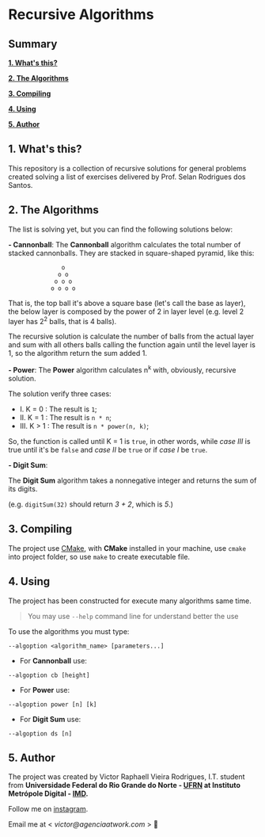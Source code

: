 # Recursive Algorithms

## Summary

**[1. What's this?](#1-whats-this)**

**[2. The Algorithms](#2-the-algorithms)**

**[3. Compiling](#3-compiling)**

**[4. Using](#4-using)**

**[5. Author](#5-author)**

## 1. What's this?

This repository is a collection of recursive solutions for general problems created solving a list of exercises delivered by Prof. Selan Rodrigues dos Santos.

## 2. The Algorithms

The list is solving yet, but you can find the following solutions below:

**- Cannonball**:
The **Cannonball** algorithm calculates the total number of stacked cannonballs. They are stacked in square-shaped pyramid, like this:

                   o
                  o o
                 o o o
                o o o o

That is, the top ball it's above a square base (let's call the base as layer), the below layer is composed by the power of 2 in layer level (e.g. level 2 layer has 2<sup>2</sup> balls, that is 4 balls).

The recursive solution is calculate the number of balls from the actual layer and sum with all others balls calling the function again until the level layer is 1, so the algorithm return the sum added 1.

**- Power**:
The **Power** algorithm calculates n<sup>k</sup> with, obviously, recursive solution.

The solution verify three cases:

- I. K = 0 : The result is `1`;
- II. K = 1 : The result is `n * n`;
- III. K > 1 : The result is `n * power(n, k)`;

So, the function is called until K = 1 is `true`, in other words, while _case III_ is true until it's be `false` and _case II_ be `true` or if _case I_ be `true`.

**- Digit Sum**:

The **Digit Sum** algorithm takes a nonnegative integer and returns the sum of its digits.

(e.g. `digitSum(32)` should return _3 + 2_, which is _5_.)

## 3. Compiling

The project use [CMake](http://cmake.org), with **CMake** installed in your machine, use `cmake` into project folder, so use `make` to create executable file.

## 4. Using

The project has been constructed for execute many algorithms same time.

> You may use `--help` command line for understand better the use

To use the algorithms you must type:

`--algoption <algorithm_name> [parameters...]`

- For **Cannonball** use:

`--algoption cb [height]`

- For **Power** use:

`--algoption power [n] [k]`

- For **Digit Sum** use:

`--algoption ds [n]`

## 5. Author

The project was created by Victor Raphaell Vieira Rodrigues, I.T. student from **Universidade Federal do Rio Grande do Norte - [UFRN](http://ufrn.br) at Instituto Metrópole Digital - [IMD](http://imd.ufrn.br).**

Follow me on [instagram](http://instagram.com/victorvieirar).

Email me at < _victor@agenciaatwork.com_ > 🤩
